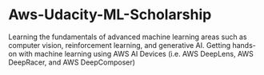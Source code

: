 # Aws-Udacity-ML-Scholarship
Learning the fundamentals of advanced machine learning areas such as computer vision, reinforcement learning, and generative AI. Getting hands-on with machine learning using AWS AI Devices (i.e. AWS DeepLens, AWS DeepRacer, and AWS DeepComposer)
